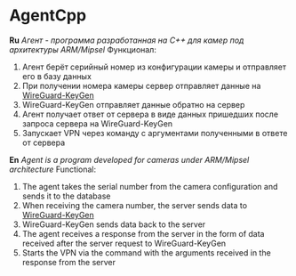 <h1>AgentCpp</h1>

<b>Ru</b>
<i>Агент - программа разработанная на C++ для камер под архитектуры ARM/Mipsel</i>
Функционал: 
1. Агент берёт серийный номер из конфигурации камеры и отправляет его в базу данных
2. При получении номера камеры сервер отправляет данные на <a href="https://github.com/Adamanr/WireGuard_keygen">WireGuard-KeyGen</a>
3. WireGuard-KeyGen отправляет данные обратно на сервер
4. Агент получает ответ от сервера в виде данных пришедших после запроса сервера на WireGuard-KeyGen 
5. Запускает VPN через команду с аргументами полученными в ответе от сервера 

<b>En</b>
<i>Agent is a program developed for cameras under ARM/Mipsel architecture</i>
Functional: 
1. The agent takes the serial number from the camera configuration and sends it to the database
2. When receiving the camera number, the server sends data to <a href="https://github.com/Adamanr/WireGuard_keygen">WireGuard-KeyGen</a>
3. WireGuard-KeyGen sends data back to the server
4. The agent receives a response from the server in the form of data received after the server request to WireGuard-KeyGen
5. Starts the VPN via the command with the arguments received in the response from the server
